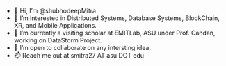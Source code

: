 - 👋 Hi, I’m @shubhodeepMitra
- 👀 I’m interested in Distributed Systems, Database Systems, BlockChain, XR, and Mobile Applications.
- 🌱 I’m currently a visiting scholar at EMITLab, ASU under Prof. Candan, working on DataStorm Project.
- 💞️ I’m open to collaborate on any intersting idea.
- 📫 Reach me out at smitra27 AT asu DOT edu

<!---
shubhodeepMitra/shubhodeepMitra is a ✨ special ✨ repository because its `README.md` (this file) appears on your GitHub profile.
You can click the Preview link to take a look at your changes.
--->
